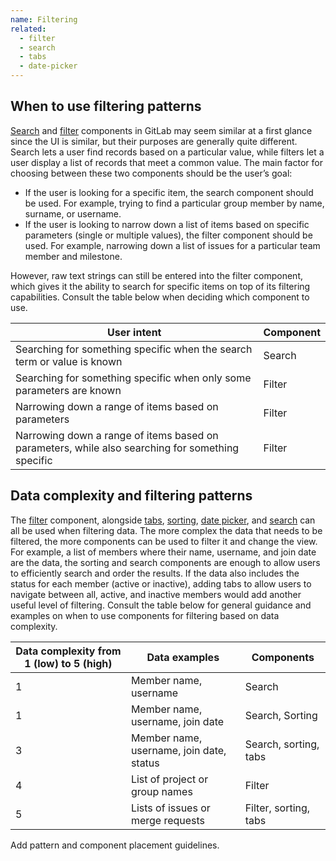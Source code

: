 ```yaml
---
name: Filtering
related:
  - filter
  - search
  - tabs
  - date-picker
---
```

## When to use filtering patterns

[Search](/components/search) and [filter](/components/filter) components in GitLab may seem similar at a first glance since the UI is similar, but their purposes are generally quite different. Search lets a user find records based on a particular value, while filters let a user display a list of records that meet a common value. The main factor for choosing between these two components should be the user’s goal:

- If the user is looking for a specific item, the search component should be used. For example, trying to find a particular group member by name, surname, or username.
- If the user is looking to narrow down a list of items based on specific parameters (single or multiple values), the filter component should be used. For example, narrowing down a list of issues for a particular team member and milestone.

However, raw text strings can still be entered into the filter component, which gives it the ability to search for specific items on top of its filtering capabilities. Consult the table below when deciding which component to use.

| User intent | Component |
|---------------|------------------|
| Searching for something specific when the search term or value is known | Search |
| Searching for something specific when only some parameters are known | Filter |
| Narrowing down a range of items based on parameters | Filter |
| Narrowing down a range of items based on parameters, while also searching for something specific | Filter |

## Data complexity and filtering patterns

The [filter](/components/filter) component, alongside [tabs](/components/tabs), [sorting](/components/sorting), [date picker](/components/date-picker), and [search](/components/search) can all be used when filtering data. The more complex the data that needs to be filtered, the more components can be used to filter it and change the view. For example, a list of members where their name, username, and join date are the data, the sorting and search components are enough to allow users to efficiently search and order the results. If the data also includes the status for each member (active or inactive), adding tabs to allow users to navigate between all, active, and inactive members would add another useful level of filtering. Consult the table below for general guidance and examples on when to use components for filtering based on data complexity.

| Data complexity from 1 (low) to 5 (high) | Data examples | Components |
|-----------------------|---------------|-----------------------------|
| 1 | Member name, username | Search |
| 1 | Member name, username, join date | Search, Sorting |
| 3 | Member name, username, join date, status | Search, sorting, tabs |
| 4 | List of project or group names | Filter |
| 5 | Lists of issues or merge requests | Filter, sorting, tabs |

<todo>Add pattern and component placement guidelines.</todo>
